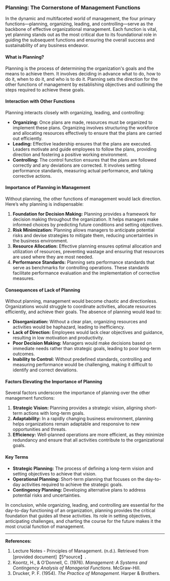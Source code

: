 ### Planning: The Cornerstone of Management Functions

In the dynamic and multifaceted world of management, the four primary functions—planning, organizing, leading, and controlling—serve as the backbone of effective organizational management. Each function is vital, yet planning stands out as the most critical due to its foundational role in guiding the subsequent functions and ensuring the overall success and sustainability of any business endeavor.

#### What is Planning?

Planning is the process of determining the organization's goals and the means to achieve them. It involves deciding in advance what to do, how to do it, when to do it, and who is to do it. Planning sets the direction for the other functions of management by establishing objectives and outlining the steps required to achieve these goals.

#### Interaction with Other Functions

Planning interacts closely with organizing, leading, and controlling:
- **Organizing:** Once plans are made, resources must be organized to implement these plans. Organizing involves structuring the workforce and allocating resources effectively to ensure that the plans are carried out efficiently.
- **Leading:** Effective leadership ensures that the plans are executed. Leaders motivate and guide employees to follow the plans, providing direction and fostering a positive working environment.
- **Controlling:** The control function ensures that the plans are followed correctly and any deviations are corrected. It involves setting performance standards, measuring actual performance, and taking corrective actions.

#### Importance of Planning in Management

Without planning, the other functions of management would lack direction. Here’s why planning is indispensable:
1. **Foundation for Decision Making:** Planning provides a framework for decision making throughout the organization. It helps managers make informed choices by predicting future conditions and setting objectives.
2. **Risk Minimization:** Planning allows managers to anticipate potential risks and devise strategies to mitigate them, reducing uncertainties in the business environment.
3. **Resource Allocation:** Effective planning ensures optimal allocation and utilization of resources, preventing wastage and ensuring that resources are used where they are most needed.
4. **Performance Standards:** Planning sets performance standards that serve as benchmarks for controlling operations. These standards facilitate performance evaluation and the implementation of corrective measures.

#### Consequences of Lack of Planning

Without planning, management would become chaotic and directionless. Organizations would struggle to coordinate activities, allocate resources efficiently, and achieve their goals. The absence of planning would lead to:
- **Disorganization:** Without a clear plan, organizing resources and activities would be haphazard, leading to inefficiency.
- **Lack of Direction:** Employees would lack clear objectives and guidance, resulting in low motivation and productivity.
- **Poor Decision Making:** Managers would make decisions based on immediate needs rather than strategic goals, leading to poor long-term outcomes.
- **Inability to Control:** Without predefined standards, controlling and measuring performance would be challenging, making it difficult to identify and correct deviations.

#### Factors Elevating the Importance of Planning

Several factors underscore the importance of planning over the other management functions:
1. **Strategic Vision:** Planning provides a strategic vision, aligning short-term actions with long-term goals.
2. **Adaptability:** In a rapidly changing business environment, planning helps organizations remain adaptable and responsive to new opportunities and threats.
3. **Efficiency:** Well-planned operations are more efficient, as they minimize redundancy and ensure that all activities contribute to the organizational goals.

#### Key Terms

- **Strategic Planning:** The process of defining a long-term vision and setting objectives to achieve that vision.
- **Operational Planning:** Short-term planning that focuses on the day-to-day activities required to achieve the strategic goals.
- **Contingency Planning:** Developing alternative plans to address potential risks and uncertainties.

In conclusion, while organizing, leading, and controlling are essential for the day-to-day functioning of an organization, planning provides the critical foundation that guides all these activities. Its role in setting objectives, anticipating challenges, and charting the course for the future makes it the most crucial function of management.

---

**References:**

1. Lecture Notes - Principles of Management. (n.d.). Retrieved from [provided document]【5†source】.
2. Koontz, H., & O'Donnell, C. (1976). *Management: A Systems and Contingency Analysis of Managerial Functions*. McGraw-Hill.
3. Drucker, P. F. (1954). *The Practice of Management*. Harper & Brothers.

